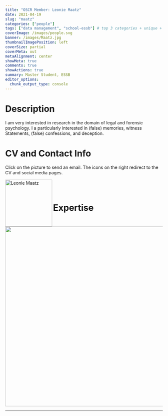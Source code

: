```yaml
---
title: "OSCR Member: Leonie Maatz"
date: 2021-04-19
slug: "maatz"
categories: ["people"]
tags: ["data management", "school-essb"] # top 3 categories + unique + school
coverImage: /images/people.svg
banner: /images/Maatz.jpg
thumbnailImagePosition: left
coverSize: partial
coverMeta: out
metaAlignment: center
showMeta: true
comments: true
showActions: true
summary: Master Student, ESSB
editor_options: 
  chunk_output_type: console
---
```




# Description

I am very interested in research in the domain of legal and forensic psychology. I a particularly interested in (false) memories, witness Statements, (false) confessions, and deception.

# CV and Contact Info

Click on the picture to send an email. The icons on the right redirect to the CV and social media pages.

<!-- EMAIL -->
<p>
  <a href="mailto:572908lm@student.eur.nl">
  <img border="0" alt="Leonie Maatz" src="/images/Maatz.jpg" width="150" height="150" align="left">
  </a>
</p>

<!-- CV -->
<p align="center">
  <a href="https://docs.google.com/document/d/1XbHMjrjL3WSr5gMWHwCTY4jJFFefJflKr3-3jBid55c/edit?usp=sharing" class="fa fa-file fa-2x" style="color:#00B969;">
  </a>
</p>

<!-- LINKEDIN -->
<p align="center">
  <a href="https://www.linkedin.com/in/leonie-maatz-000" class="fa fa-linkedin fa-2x" style="color:#000000;">
  </a>
</p>

<BR><BR>

# Expertise

<img src="{{< blogdown/postref >}}index_files/figure-html/radarPlot-1.png" width="576" />

***


